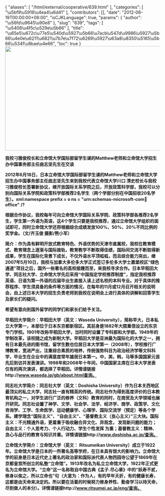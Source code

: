 {
    "aliases": [
        "/html/external/cooperative/639.html"
    ],
    "categories": [
        "\u5bf9\u5916\u4ea4\u6d41"
    ],
    "contributors": [],
    "date": "2012-06-19T00:00:00+08:00",
    "isCJKLanguage": true,
    "params": {
        "author": "\u56fd\u9645\u90e8"
    },
    "slug": "639",
    "tags": [
        "\u5408\u4f5c\u529e\u5b66"
    ],
    "title": "\u65e5\u672c\u77e5\u540d\u5927\u5b66\u7acb\u547d\u9986\u5927\u5b66\u4e0e\u6211\u6821\u7b7e\u7f72\u6269\u5927\u63a8\u8350\u5165\u5b66\u534f\u8bae\u4e66",
    "toc": true
}
**<img
    src="https://cdn.tfls.online/mirror/full/bb23a9bdb5e9c8accaa69040b7c1c9e13a50f318.jpg"
    style="display:block;margin-left:auto;margin-right:auto;"
    decoding="async"
    fetchpriority="auto"
    loading="lazy"
    height="340"
    width="600"
/>**

**我校刁雅俊校长和立命馆大学国际部留学生课的Matthew老师和立命馆大学招生办中国事务部主任曲志坚先生在交谈**

**2012年6月18日，日本立命馆大学国际部留学生课的Matthew老师和立命馆大学招生办中国事务部主任曲志坚先生来到我校代表立命馆大学川口 清史校长与我校刁雅俊校长签署新协议，继开放国际关系学院之后，开放政策科学部，我校可以分别向国际关系学院和政策科学部推荐2名学生（两个学部分别在中国招收20名学生）。xml:namespace prefix = o ns = "urn:schemas-microsoft-com:office:office" /?**

**根据合作协议，我校每年可向立命馆大学国际关系学院、政策科学部各推荐2名学生，学生第一外语为英语，这4个学生只要是我校推荐，通过立命馆大学组织的面试即可，同时立命馆大学还将根据综合成绩发放100%、50%、20%不同比例的奖学金。（文/齐玉俊 摄影/熊小军）**

**简介：作为具有鲜明开放式教育特色、外语优势的天津市直属校，我校在教育模式、教育理念上逐渐与国际接轨，教育教学不断取得佳绩，国际间交流不断取得新成果，学生在国际化背景下成长，不仅外语水平顶呱呱，而且综合能力突出，继2007年5月10日，我校与加拿大多伦多大学正式签订多伦多大学士嘉堡校区“绿色通道”项目之后，国外一些著名的高校接踵而至，来我校寻求合作。日本早稻田大学、同志社大学、立命馆大学先后采用“中国指定学校推荐制度”，指定我校推荐英语、日语为第一外语的应届毕业生直接入读上述名校的本科专业。对于具体的推荐程序、学生须具备的条件等方面的情况，在每年的11月或12月召开相关的说明会，由上述日本大学的招生负责老师到我校在说明会上进行具体的讲解和回答学生及家长们的疑问。**

**希望有意向到国外留学的同学们和家长们给予关注。**

**早稻田大学简介：早稻田大学（英文：Waseda University），简称早大，日本私立大学第一，本部位于日本东京都新宿区。其前身是1882年大隈重信设立的东京专门学校。1901年改称早稻田大学，当时同时设置了专科部和大学部。1949年的学制改革，该校随之成为新制大学。早稻田大学是亚洲最为国际化的大学之一，拥有日本最先进的图书馆，留学生数也位居日本大学第一（2008年），学校推行广博教育，宽进严出，注重综合素质的培养，传统强势科目为政治经济学等文科科学，毕业生在企业中的满意度常年雄居日本第一。中，美，韩，马等多国国家元首先后到访并发表演讲。1998年和2008年十年间，中国国家主席在日本大学发表仅有的两次演讲，都选择了早稻田。详情请链接http://www.waseda.jp/gb/about.html查询。**

**同志社大学简介：同志社大学（英文：Doshisha University）作为日本关西地区最顶尖的私立大学，同志社一直有精英的传统。同志社作为得到高度评价的日本教育机构之一，对学生进行广泛的修养（文科）教育的同时，在商贸及大学领域也展开研究。同志社设置了神学、文学、社会学、法学、经济学、商学、政策学、文化咨询学、工学、生命医学、运动健康学、心理学、国际交流学（预定）等各个学系。建学理念“国际主义”、“自由主义”、“基督教主义（良心主义）”三大块。国际主义：不光精通外语，更着重于吸收融合异文化、异观念， 发现新问题的能力；自由主义：个人思考力、个人行动力、学生个性发挥 为重；基督教主义：精神、良心与品行的教育与知识并重。详情请链接http://www.doshisha.ac.jp/查询。**

**立命馆大学简介：立命馆大学（英文： Ritsumeikan University）成立于1922年。立命馆大学是日本的一所著名高等学府，在日本具有很大的影响力。立命馆大学的前身是日本近代史上著名的政治家和国际派代表人物西园寺公望于1869年在京都皇宫所创立的私塾“立命馆”。1913年改名为私立立命馆大学，1922年正式更名为立命馆大学。“立命”这一名称取自中国古典《孟子.尽心章》中的“妖寿不贰，修身以俟之，所以立命也”句（大意为：作为人，有的早年夭折，有的健康长寿，这都是由天命来决定的。所以要在活着的时候努力修身养性、勤奋学习以待天命，尽到做人的本分）。详情请链接http://www.ritsumei.ac.jp/eng/查询。**

